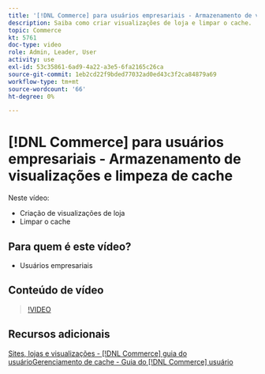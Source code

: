 ```yaml
---
title: '[!DNL Commerce] para usuários empresariais - Armazenamento de visualizações e limpeza de cache'
description: Saiba como criar visualizações de loja e limpar o cache.
topic: Commerce
kt: 5761
doc-type: video
role: Admin, Leader, User
activity: use
exl-id: 53c35861-6ad9-4a22-a3e5-6fa2165c26ca
source-git-commit: 1eb2cd22f9bded77032ad0ed43c3f2ca84879a69
workflow-type: tm+mt
source-wordcount: '66'
ht-degree: 0%

---
```


# [!DNL Commerce] para usuários empresariais - Armazenamento de visualizações e limpeza de cache

Neste vídeo:

- Criação de visualizações de loja
- Limpar o cache

## Para quem é este vídeo?

- Usuários empresariais

## Conteúdo de vídeo

>[!VIDEO](https://video.tv.adobe.com/v/35946?quality=12&learn=on)

## Recursos adicionais

[Sites, lojas e visualizações -  [!DNL Commerce] guia do ](https://docs.magento.com/user-guide/stores/websites-stores-views.html)
[usuárioGerenciamento de cache - Guia do  [!DNL Commerce] usuário](https://docs.magento.com/user-guide/system/cache-management.html)
